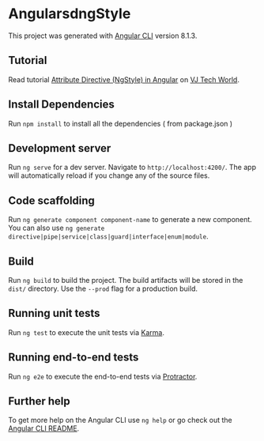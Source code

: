 # AngularsdngStyle

This project was generated with [Angular CLI](https://github.com/angular/angular-cli) version 8.1.3.

## Tutorial 

Read tutorial [Attribute Directive (NgStyle) in Angular](https://vjtechworld.com/2019/09/attribute-directive-ngstyle-in-angular.html) on [VJ Tech World](https://vjtechworld.com). 

## Install Dependencies

Run `npm install` to install all the dependencies ( from package.json )
## Development server

Run `ng serve` for a dev server. Navigate to `http://localhost:4200/`. The app will automatically reload if you change any of the source files.

## Code scaffolding

Run `ng generate component component-name` to generate a new component. You can also use `ng generate directive|pipe|service|class|guard|interface|enum|module`.

## Build

Run `ng build` to build the project. The build artifacts will be stored in the `dist/` directory. Use the `--prod` flag for a production build.

## Running unit tests

Run `ng test` to execute the unit tests via [Karma](https://karma-runner.github.io).

## Running end-to-end tests

Run `ng e2e` to execute the end-to-end tests via [Protractor](http://www.protractortest.org/).

## Further help

To get more help on the Angular CLI use `ng help` or go check out the [Angular CLI README](https://github.com/angular/angular-cli/blob/master/README.md).
